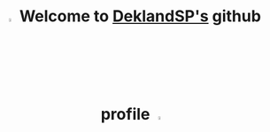 <h1 align="center"> <img src="https://media0.giphy.com/media/v1.Y2lkPTc5MGI3NjExMjA0ZXllZWJzZWEwaHJ5ZzZ6OGRqdG5wOHpidTQwMWF6NnhuMmtoOSZlcD12MV9pbnRlcm5hbF9naWZfYnlfaWQmY3Q9Zw/1DfUlEJHwh1fG5nwMx/giphy.gif" width="4%"> Welcome to <a href="" target="_blank">DeklandSP's</a> github profile <img src="https://media0.giphy.com/media/v1.Y2lkPTc5MGI3NjExMjA0ZXllZWJzZWEwaHJ5ZzZ6OGRqdG5wOHpidTQwMWF6NnhuMmtoOSZlcD12MV9pbnRlcm5hbF9naWZfYnlfaWQmY3Q9Zw/1DfUlEJHwh1fG5nwMx/giphy.gif" width="4%"> </h1>
<br>
